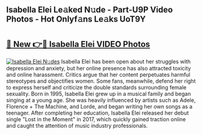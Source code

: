 ## Isabella Elei Le𝚊ked N𝚞de - Part-U9P Video Photos - Hot Onlyf𝚊ns Le𝚊ks UoT9Y

# <h2><a href="http://ab7948.deff.icu/?id=Isabella+Elei">🔗 New 👉🔴 Isabella Elei VIDEO Photos</a></h2>

[![Isabella Elei N𝚞des](https://i.imgur.com/rIISA9y.gif)](http://ab7948.deff.icu/?id=Isabella+Elei)
Isabella Elei has been open about her struggles with depression and anxiety, but her online presence has also attracted toxicity and online harassment. Critics argue that her content perpetuates harmful stereotypes and objectifies women. Some fans, meanwhile, defend her right to express herself and criticize the double standards surrounding female sexuality. Born in 1995, Isabella Elei grew up in a musical family and began singing at a young age. She was heavily influenced by artists such as Adele, Florence + The Machine, and Lorde, and began writing her own songs as a teenager. After completing her education, Isabella Elei released her debut single "Lost in the Moment" in 2017, which quickly gained traction online and caught the attention of music industry professionals.
